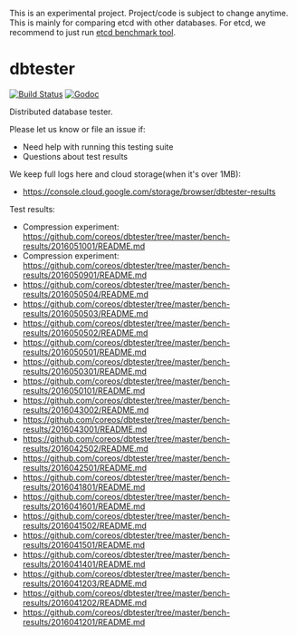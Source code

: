 This is an experimental project. Project/code is subject to change anytime.
This is mainly for comparing etcd with other databases. For etcd, we recommend
to just run [etcd benchmark tool](https://github.com/coreos/etcd/tree/master/tools/benchmark).

# dbtester

[![Build Status](https://img.shields.io/travis/coreos/dbtester.svg?style=flat-square)][cistat] [![Godoc](http://img.shields.io/badge/go-documentation-blue.svg?style=flat-square)][dbtester-godoc]

Distributed database tester.

Please let us know or file an issue if:

- Need help with running this testing suite
- Questions about test results

We keep full logs here and cloud storage(when it's over 1MB):

- https://console.cloud.google.com/storage/browser/dbtester-results

Test results:

- Compression experiment: https://github.com/coreos/dbtester/tree/master/bench-results/2016051001/README.md
- Compression experiment: https://github.com/coreos/dbtester/tree/master/bench-results/2016050901/README.md
- https://github.com/coreos/dbtester/tree/master/bench-results/2016050504/README.md
- https://github.com/coreos/dbtester/tree/master/bench-results/2016050503/README.md
- https://github.com/coreos/dbtester/tree/master/bench-results/2016050502/README.md
- https://github.com/coreos/dbtester/tree/master/bench-results/2016050501/README.md
- https://github.com/coreos/dbtester/tree/master/bench-results/2016050301/README.md
- https://github.com/coreos/dbtester/tree/master/bench-results/2016050101/README.md
- https://github.com/coreos/dbtester/tree/master/bench-results/2016043002/README.md
- https://github.com/coreos/dbtester/tree/master/bench-results/2016043001/README.md
- https://github.com/coreos/dbtester/tree/master/bench-results/2016042502/README.md
- https://github.com/coreos/dbtester/tree/master/bench-results/2016042501/README.md
- https://github.com/coreos/dbtester/tree/master/bench-results/2016041801/README.md
- https://github.com/coreos/dbtester/tree/master/bench-results/2016041601/README.md
- https://github.com/coreos/dbtester/tree/master/bench-results/2016041502/README.md
- https://github.com/coreos/dbtester/tree/master/bench-results/2016041501/README.md
- https://github.com/coreos/dbtester/tree/master/bench-results/2016041401/README.md
- https://github.com/coreos/dbtester/tree/master/bench-results/2016041203/README.md
- https://github.com/coreos/dbtester/tree/master/bench-results/2016041202/README.md
- https://github.com/coreos/dbtester/tree/master/bench-results/2016041201/README.md

[cistat]: https://travis-ci.org/coreos/dbtester
[dbtester-godoc]: https://godoc.org/github.com/coreos/dbtester
